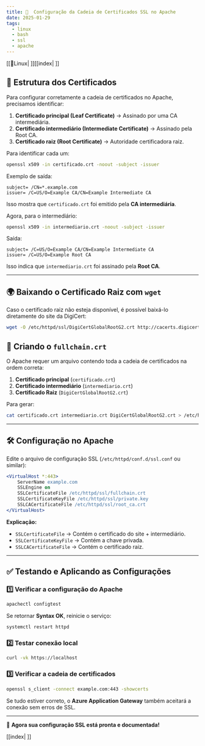 ```yaml
---
title: 📌  Configuração da Cadeia de Certificados SSL no Apache
date: 2025-01-29
tags:
  - linux
  - bash
  - ssl
  - apache
---
```

[[🐧Linux| ]][[index| ]] 
## 📜 Estrutura dos Certificados

Para configurar corretamente a cadeia de certificados no Apache, precisamos identificar:

1. **Certificado principal (Leaf Certificate)** → Assinado por uma CA intermediária.
2. **Certificado intermediário (Intermediate Certificate)** → Assinado pela Root CA.
3. **Certificado raiz (Root Certificate)** → Autoridade certificadora raiz.

Para identificar cada um:

```bash
openssl x509 -in certificado.crt -noout -subject -issuer
```

Exemplo de saída:

```
subject= /CN=*.example.com
issuer= /C=US/O=Example CA/CN=Example Intermediate CA
```

Isso mostra que `certificado.crt` foi emitido pela **CA intermediária**.

Agora, para o intermediário:

```bash
openssl x509 -in intermediario.crt -noout -subject -issuer
```

Saída:

```
subject= /C=US/O=Example CA/CN=Example Intermediate CA
issuer= /C=US/O=Example Root CA
```

Isso indica que `intermediario.crt` foi assinado pela **Root CA**.

---

## 🌍 **Baixando o Certificado Raiz com `wget`**

Caso o certificado raiz não esteja disponível, é possível baixá-lo diretamente do site da DigiCert:

```bash
wget -O /etc/httpd/ssl/DigiCertGlobalRootG2.crt http://cacerts.digicert.com/DigiCertGlobalRootG2.crt
```

## 🔗 Criando o `fullchain.crt`

O Apache requer um arquivo contendo toda a cadeia de certificados na ordem correta:

1. **Certificado principal** (`certificado.crt`)
2. **Certificado intermediário** (`intermediario.crt`)
3. **Certificado Raiz** (`DigiCertGlobalRootG2.crt`)

Para gerar:

```bash
cat certificado.crt intermediario.crt DigiCertGlobalRootG2.crt > /etc/httpd/ssl/fullchain.crt
```

---

## 🛠️ Configuração no Apache

Edite o arquivo de configuração SSL (`/etc/httpd/conf.d/ssl.conf` ou similar):

```apache
<VirtualHost *:443>
    ServerName example.com
    SSLEngine on
    SSLCertificateFile /etc/httpd/ssl/fullchain.crt
    SSLCertificateKeyFile /etc/httpd/ssl/private.key
    SSLCACertificateFile /etc/httpd/ssl/root_ca.crt
</VirtualHost>
```

**Explicação:**

- `SSLCertificateFile` → Contém o certificado do site + intermediário.
- `SSLCertificateKeyFile` → Contém a chave privada.
- `SSLCACertificateFile` → Contém o certificado raiz.

---

## ✅ Testando e Aplicando as Configurações

### 1️⃣ Verificar a configuração do Apache

```bash
apachectl configtest
```

Se retornar **Syntax OK**, reinicie o serviço:

```bash
systemctl restart httpd
```

### 2️⃣ Testar conexão local

```bash
curl -vk https://localhost
```

### 3️⃣ Verificar a cadeia de certificados

```bash
openssl s_client -connect example.com:443 -showcerts
```

Se tudo estiver correto, o **Azure Application Gateway** também aceitará a conexão sem erros de SSL.

---

🚀 **Agora sua configuração SSL está pronta e documentada!**


[[index| ]]

<script src="https://giscus.app/client.js" data-repo="douglastos/douglastos.github.io" data-repo-id="R_kgDOLvf9iw"
data-category="General" data-category-id="DIC_kwDOLixoLc4CeGqc" data-mapping="title"data-strict="1"data-reactions-enabled="1"data-emit-metadata="0"data-input-position="bottom"data-theme="dark"data-lang="pt"crossorigin="anonymous"async>
</script>